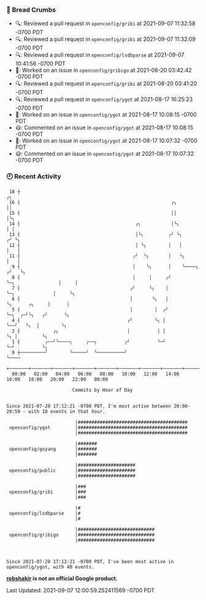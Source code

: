 ### 🍞 Bread Crumbs

 * 🔍: Reviewed a pull request in  `openconfig/gribi` at 2021-09-07 11:32:58 -0700 PDT
 * 🔍: Reviewed a pull request in  `openconfig/gribi` at 2021-09-07 11:32:09 -0700 PDT
 * 🔍: Reviewed a pull request in  `openconfig/lsdbparse` at 2021-09-07 10:41:56 -0700 PDT
 * 👀: Worked on an issue in `openconfig/gribigo` at 2021-08-20 03:42:42 -0700 PDT
 * 🔍: Reviewed a pull request in  `openconfig/gribi` at 2021-08-20 03:41:20 -0700 PDT
 * 🔍: Reviewed a pull request in  `openconfig/ygot` at 2021-08-17 16:25:23 -0700 PDT
 * 👀: Worked on an issue in `openconfig/ygot` at 2021-08-17 10:08:15 -0700 PDT
 * 😃: Commented on an issue in `openconfig/ygot` at 2021-08-17 10:08:15 -0700 PDT
 * 👀: Worked on an issue in `openconfig/ygot` at 2021-08-17 10:07:32 -0700 PDT
 * 😃: Commented on an issue in `openconfig/ygot` at 2021-08-17 10:07:32 -0700 PDT

### 🕘 Recent Activity
```
 18 ┼                                                                                     ╭╮
 16 ┤                                                       ╭╮                            ││
 15 ┤                                                       ││                            │╰╮
 14 ┤                                          ╭╮           │╰╮                           │ │
 13 ┤                                          │╰╮         ╭╯ ╰╮                         ╭╯ ╰╮
 12 ┤                                          │ ╰╮        │   │                         │   │
 11 ┤                                         ╭╯  ╰╮       │   ╰╮                        │   │
  9 ┤                                         │    ╰╮      │    ╰────╮                  ╭╯   ╰╮
  8 ┤                                         │     │     ╭╯         ╰─╮                │     │
  7 ┤                                        ╭╯     ╰╮    │            ╰─╮              │     ╰╮
  6 ┤                                        │       ╰╮   │              ╰╮      ╭╮     │      │
  5 ┤                                        │        │  ╭╯               ╰─╮  ╭─╯╰╮   ╭╯      ╰╮
  4 ┤                                       ╭╯        ╰╮ │                  ╰──╯   ╰╮  │        ╰╮
  2 ┤            ╭╮                         │          │ │                          ╰╮ │         ╰╮
  1 ┤         ╭──╯╰────╮     ╭──╮          ╭╯          ╰─╯                           ╰─╯          ╰╮
  0 ┼─────────╯        ╰─────╯  ╰──────────╯                                                       ╰────
    +───────+───────+───────+───────+───────+───────+───────+───────+───────+───────+───────+───────+────
  00:00   02:00   04:00   06:00   08:00   10:00   12:00   14:00   16:00   18:00   20:00   22:00   00:00   

						Commits by Hour of Day


Since 2021-07-28 17:12:21 -0700 PDT, I'm most active between 20:00-20:59 - with 18 events in that hour.

```



```
                         |########################################
 openconfig/ygot         |########################################
                         |########################################

                         |#######
 openconfig/goyang       |#######
                         |#######

                         |#####################
 openconfig/public       |#####################
                         |#####################

                         |###
 openconfig/gribi        |###
                         |###

                         |#
 openconfig/lsdbparse    |#
                         |#

                         |############################
 openconfig/gribigo      |############################
                         |############################



Since 2021-07-28 17:12:21 -0700 PDT, I've been most active in openconfig/ygot, with 40 events.

```
**[robshakir](mailto:robjs@google.com) is not an official Google product.**  


Last Updated: 2021-09-07 12:00:59.252411569 -0700 PDT
